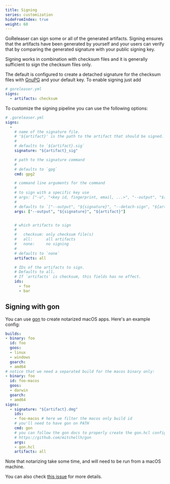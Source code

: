 ```yaml
---
title: Signing
series: customization
hideFromIndex: true
weight: 60
---
```


GoReleaser can sign some or all of the generated artifacts. Signing ensures
that the artifacts have been generated by yourself and your users can verify
that by comparing the generated signature with your public signing key.

Signing works in combination with checksum files and it is generally sufficient
to sign the checksum files only.

The default is configured to create a detached signature for the checksum files
with [GnuPG](https://www.gnupg.org/) and your default key. To enable signing
just add

```yaml
# goreleaser.yml
signs:
  - artifacts: checksum
```

To customize the signing pipeline you can use the following options:

```yml
# .goreleaser.yml
signs:
  -
    # name of the signature file.
    # '${artifact}' is the path to the artifact that should be signed.
    #
    # defaults to `${artifact}.sig`
    signature: "${artifact}_sig"

    # path to the signature command
    #
    # defaults to `gpg`
    cmd: gpg2

    # command line arguments for the command
    #
    # to sign with a specific key use
    # args: ["-u", "<key id, fingerprint, email, ...>", "--output", "${signature}", "--detach-sign", "${artifact}"]
    #
    # defaults to `["--output", "${signature}", "--detach-sign", "${artifact}"]`
    args: ["--output", "${signature}", "${artifact}"]


    # which artifacts to sign
    #
    #   checksum: only checksum file(s)
    #   all:      all artifacts
    #   none:     no signing
    #
    # defaults to `none`
    artifacts: all

    # IDs of the artifacts to sign.
    # Defaults to all.
    # If `artifacts` is checksum, this fields has no effect.
    ids:
      - foo
      - bar
```

## Signing with gon

You can use [gon][] to create notarized macOS apps. Here's an example config:

```yaml
builds:
- binary: foo
  id: foo
  goos:
  - linux
  - windows
  goarch:
  - amd64
# notice that we need a separated build for the macos binary only:
- binary: foo
  id: foo-macos
  goos:
  - darwin
  goarch:
  - amd64
signs:
  - signature: "${artifact}.dmg"
    ids:
    - foo-macos # here we filter the macos only build id
    # you'll need to have gon on PATH
    cmd: gon
    # you can follow the gon docs to properly create the gon.hcl config file:
    # https://github.com/mitchellh/gon
    args:
    - gon.hcl
    artifacts: all
```

Note that notarizing take some time, and will need to be run from a macOS machine.

You can also check [this issue](https://github.com/goreleaser/goreleaser/issues/1227) for more details.

[gon]: https://github.com/mitchellh/gon
